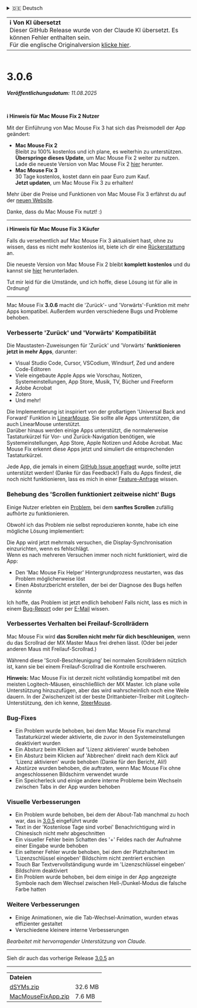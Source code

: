 <details>
<summary>🇩🇪 Deutsch</summary>

[🇬🇧 English (GitHub Release)](https://github.com/noah-nuebling/mac-mouse-fix/releases/tag/3.0.6)\
**🇩🇪 Deutsch**\
[🇻🇳 Tiếng Việt](https://redirect.macmousefix.com/?target=mmf-release&tag=3.0.6&locale=vi)\
[🇨🇳 中文 (简体)](https://redirect.macmousefix.com/?target=mmf-release&tag=3.0.6&locale=zh-Hans)\
[🇨🇳 中文 (繁體)](https://redirect.macmousefix.com/?target=mmf-release&tag=3.0.6&locale=zh-Hant)\
[🇭🇰 中文（香港)](https://redirect.macmousefix.com/?target=mmf-release&tag=3.0.6&locale=zh-HK)\
[🇰🇷 한국어](https://redirect.macmousefix.com/?target=mmf-release&tag=3.0.6&locale=ko)\
[Help translate Mac Mouse Fix to different languages!](https://github.com/noah-nuebling/mac-mouse-fix/discussions/731)
</details>
<table align=><td>
<b>ℹ️ Von KI übersetzt</b><br>
Dieser GitHub Release wurde von der Claude KI übersetzt. Es können Fehler enthalten sein.<br>
Für die englische Originalversion <a href="https://github.com/noah-nuebling/mac-mouse-fix/releases/tag/3.0.6">klicke hier</a>.
</td></table>

<table></table>

# 3.0.6
***Veröffentlichungsdatum:** 11.08.2025*

<br>

**ℹ️ Hinweis für Mac Mouse Fix 2 Nutzer**

Mit der Einführung von Mac Mouse Fix 3 hat sich das Preismodell der App geändert:

- **Mac Mouse Fix 2**\
Bleibt zu 100% kostenlos und ich plane, es weiterhin zu unterstützen.\
**Überspringe dieses Update**, um Mac Mouse Fix 2 weiter zu nutzen. Lade die neueste Version von Mac Mouse Fix 2 [hier](https://redirect.macmousefix.com/?target=mmf2-latest&locale=de) herunter.
- **Mac Mouse Fix 3**\
30 Tage kostenlos, kostet dann ein paar Euro zum Kauf.\
**Jetzt updaten**, um Mac Mouse Fix 3 zu erhalten!

Mehr über die Preise und Funktionen von Mac Mouse Fix 3 erfährst du auf der [neuen Website](https://macmousefix.com/).

Danke, dass du Mac Mouse Fix nutzt! :)

---

**ℹ️ Hinweis für Mac Mouse Fix 3 Käufer**

Falls du versehentlich auf Mac Mouse Fix 3 aktualisiert hast, ohne zu wissen, dass es nicht mehr kostenlos ist, biete ich dir eine [Rückerstattung](https://redirect.macmousefix.com/?target=mmf-apply-for-refund&locale=de) an.

Die neueste Version von Mac Mouse Fix 2 bleibt **komplett kostenlos** und du kannst sie [hier](https://redirect.macmousefix.com/?target=mmf2-latest&locale=de) herunterladen.

Tut mir leid für die Umstände, und ich hoffe, diese Lösung ist für alle in Ordnung!

---

Mac Mouse Fix **3.0.6** macht die 'Zurück'- und 'Vorwärts'-Funktion mit mehr Apps kompatibel.
Außerdem wurden verschiedene Bugs und Probleme behoben.

### Verbesserte 'Zurück' und 'Vorwärts' Kompatibilität

Die Maustasten-Zuweisungen für 'Zurück' und 'Vorwärts' **funktionieren jetzt in mehr Apps**, darunter:
- Visual Studio Code, Cursor, VSCodium, Windsurf, Zed und andere Code-Editoren
- Viele eingebaute Apple Apps wie Vorschau, Notizen, Systemeinstellungen, App Store, Musik, TV, Bücher und Freeform
- Adobe Acrobat
- Zotero
- Und mehr!

Die Implementierung ist inspiriert von der großartigen 'Universal Back and Forward' Funktion in [LinearMouse](https://github.com/linearmouse/linearmouse). Sie sollte alle Apps unterstützen, die auch LinearMouse unterstützt.\
Darüber hinaus werden einige Apps unterstützt, die normalerweise Tastaturkürzel für Vor- und Zurück-Navigation benötigen, wie Systemeinstellungen, App Store, Apple Notizen und Adobe Acrobat. Mac Mouse Fix erkennt diese Apps jetzt und simuliert die entsprechenden Tastaturkürzel.

Jede App, die jemals in einem [GitHub Issue angefragt](https://github.com/noah-nuebling/mac-mouse-fix/issues?q=state%3Aclosed%20label%3A%22Universal%20Back%20and%20Forward%22) wurde, sollte jetzt unterstützt werden! (Danke für das Feedback!)
Falls du Apps findest, die noch nicht funktionieren, lass es mich in einer [Feature-Anfrage](http://redirect.macmousefix.com/?target=mmf-feedback-feature-request&locale=de) wissen.

### Behebung des 'Scrollen funktioniert zeitweise nicht' Bugs

Einige Nutzer erlebten ein [Problem](https://github.com/noah-nuebling/mac-mouse-fix/issues?q=is%3Aissue%20state%3Aclosed%20stops%20working%20label%3A%22Scroll%20Stops%20Working%20Intermittently%22), bei dem **sanftes Scrollen** zufällig aufhörte zu funktionieren.

Obwohl ich das Problem nie selbst reproduzieren konnte, habe ich eine mögliche Lösung implementiert:

Die App wird jetzt mehrmals versuchen, die Display-Synchronisation einzurichten, wenn es fehlschlägt.\
Wenn es nach mehreren Versuchen immer noch nicht funktioniert, wird die App:
- Den 'Mac Mouse Fix Helper' Hintergrundprozess neustarten, was das Problem möglicherweise löst
- Einen Absturzbericht erstellen, der bei der Diagnose des Bugs helfen könnte

Ich hoffe, das Problem ist jetzt endlich behoben! Falls nicht, lass es mich in einem [Bug-Report](http://redirect.macmousefix.com/?target=mmf-feedback-bug-report&locale=de) oder per [E-Mail](http://redirect.macmousefix.com/?target=mailto-noah&locale=de) wissen.

### Verbessertes Verhalten bei Freilauf-Scrollrädern

Mac Mouse Fix wird **das Scrollen nicht mehr für dich beschleunigen**, wenn du das Scrollrad der MX Master Maus frei drehen lässt. (Oder bei jeder anderen Maus mit Freilauf-Scrollrad.)

Während diese 'Scroll-Beschleunigung' bei normalen Scrollrädern nützlich ist, kann sie bei einem Freilauf-Scrollrad die Kontrolle erschweren.

**Hinweis:** Mac Mouse Fix ist derzeit nicht vollständig kompatibel mit den meisten Logitech-Mäusen, einschließlich der MX Master. Ich plane volle Unterstützung hinzuzufügen, aber das wird wahrscheinlich noch eine Weile dauern. In der Zwischenzeit ist der beste Drittanbieter-Treiber mit Logitech-Unterstützung, den ich kenne, [SteerMouse](https://plentycom.jp/en/steermouse/).

### Bug-Fixes

- Ein Problem wurde behoben, bei dem Mac Mouse Fix manchmal Tastaturkürzel wieder aktivierte, die zuvor in den Systemeinstellungen deaktiviert wurden
- Ein Absturz beim Klicken auf 'Lizenz aktivieren' wurde behoben
- Ein Absturz beim Klicken auf 'Abbrechen' direkt nach dem Klick auf 'Lizenz aktivieren' wurde behoben (Danke für den Bericht, Ali!)
- Abstürze wurden behoben, die auftraten, wenn Mac Mouse Fix ohne angeschlossenen Bildschirm verwendet wurde
- Ein Speicherleck und einige andere interne Probleme beim Wechseln zwischen Tabs in der App wurden behoben

### Visuelle Verbesserungen

- Ein Problem wurde behoben, bei dem der About-Tab manchmal zu hoch war, das in [3.0.5](https://redirect.macmousefix.com/?target=mmf-release&tag=3.0.5&locale=de) eingeführt wurde
- Text in der 'Kostenlose Tage sind vorbei' Benachrichtigung wird in Chinesisch nicht mehr abgeschnitten
- Ein visueller Fehler beim Schatten des '+' Feldes nach der Aufnahme einer Eingabe wurde behoben
- Ein seltener Fehler wurde behoben, bei dem der Platzhaltertext im 'Lizenzschlüssel eingeben' Bildschirm nicht zentriert erschien
- Touch Bar Textvervollständigung wurde im 'Lizenzschlüssel eingeben' Bildschirm deaktiviert
- Ein Problem wurde behoben, bei dem einige in der App angezeigte Symbole nach dem Wechsel zwischen Hell-/Dunkel-Modus die falsche Farbe hatten

### Weitere Verbesserungen

- Einige Animationen, wie die Tab-Wechsel-Animation, wurden etwas effizienter gestaltet
- Verschiedene kleinere interne Verbesserungen

*Bearbeitet mit hervorragender Unterstützung von Claude.*

---

Sieh dir auch das vorherige Release [3.0.5](https://redirect.macmousefix.com/?target=mmf-release&tag=3.0.5&locale=de) an

---

<table align="start">
<tr>
    <td colspan=2>
        <b>Dateien</b>
    </td>
</tr>
<tr>
    <td><a href="https://github.com/noah-nuebling/mac-mouse-fix/releases/download/3.0.6/dSYMs.zip">dSYMs.zip</a></td>
    <td>32.6 MB</td>
</tr>
<tr>
    <td><a href="https://github.com/noah-nuebling/mac-mouse-fix/releases/download/3.0.6/MacMouseFixApp.zip">MacMouseFixApp.zip</a></td>
    <td>7.6 MB</td>
</tr>
</table>